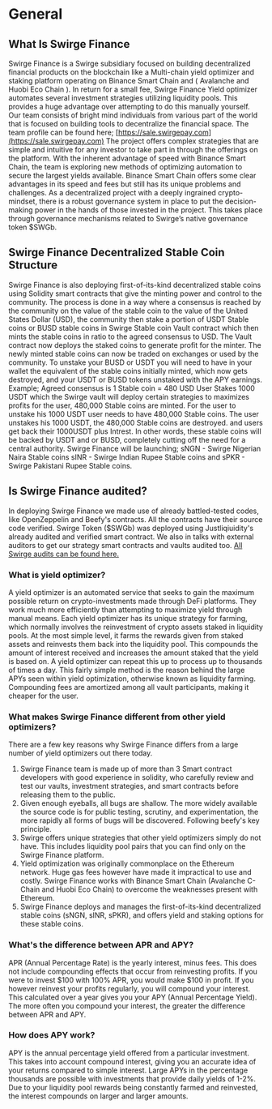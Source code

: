 # General

## What Is Swirge Finance

Swirge Finance is a Swirge subsidiary focused on building decentralized financial products on the blockchain like a Multi-chain yield optimizer and staking platform operating on Binance Smart Chain and \( Avalanche and Huobi Eco Chain \). In return for a small fee, Swirge Finance Yield optimizer automates several investment strategies utilizing liquidity pools. This provides a huge advantage over attempting to do this manually yourself. Our team consists of bright mind individuals from various part of the world that is focused on building tools to decentralize the financial space. The team profile can be found here; [https://sale.swirgepay.com](https://sale.swirgepay.com) The project offers complex strategies that are simple and intuitive for any investor to take part in through the offerings on the platform. With the inherent advantage of speed with Binance Smart Chain, the team is exploring new methods of optimizing automation to secure the largest yields available. Binance Smart Chain offers some clear advantages in its speed and fees but still has its unique problems and challenges. As a decentralized project with a deeply ingrained crypto-mindset, there is a robust governance system in place to put the decision-making power in the hands of those invested in the project. This takes place through governance mechanisms related to Swirge’s native governance token $SWGb.

## Swirge Finance Decentralized Stable Coin Structure

Swirge Finance is also deploying first-of-its-kind decentralized stable coins using Solidity smart contracts that give the minting power and control to the community. The process is done in a way where a consensus is reached by the community on the value of the stable coin to the value of the United States Dollar \(USD\), the community then stake a portion of USDT Stable coins or BUSD stable coins in Swirge Stable coin Vault contract which then mints the stable coins in ratio to the agreed consensus to USD. The Vault contract now deploys the staked coins to generate profit for the minter. The newly minted stable coins can now be traded on exchanges or used by the community. To unstake your BUSD or USDT you will need to have in your wallet the equivalent of the stable coins initially minted, which now gets destroyed, and your USDT or BUSD tokens unstaked with the APY earnings. Example; Agreed consensus is 1 Stable coin = 480 USD User Stakes 1000 USDT which the Swirge vault will deploy certain strategies to maximizes profits for the user, 480,000 Stable coins are minted. For the user to unstake his 1000 USDT user needs to have 480,000 Stable coins. The user unstakes his 1000 USDT, the 480,000 Stable coins are destroyed. and users get back their 1000USDT plus Intrest. In other words, these stable coins will be backed by USDT and or BUSD, completely cutting off the need for a central authority. Swirge Finance will be launching; sNGN - Swirge Nigerian Naira Stable coins sINR - Swirge Indian Rupee Stable coins and sPKR - Swirge Pakistani Rupee Stable coins.

## Is Swirge Finance audited?

In deploying Swirge Finance we made use of already battled-tested codes, like OpenZeppelin and Beefy's contracts. All the contracts have their source code verified. Swirge Token \($SWGb\) was deployed using Justliqiuidity's already audited and verified smart contract. We also in talks with external auditors to get our strategy smart contracts and vaults audited too. [All Swirge audits can be found here.](https://github.com/swirge/swirge-audits)

### What is yield optimizer?

A yield optimizer is an automated service that seeks to gain the maximum possible return on crypto-investments made through DeFi platforms. They work much more efficiently than attempting to maximize yield through manual means. Each yield optimizer has its unique strategy for farming, which normally involves the reinvestment of crypto assets staked in liquidity pools. At the most simple level, it farms the rewards given from staked assets and reinvests them back into the liquidity pool. This compounds the amount of interest received and increases the amount staked that the yield is based on. A yield optimizer can repeat this up to process up to thousands of times a day. This fairly simple method is the reason behind the large APYs seen within yield optimization, otherwise known as liquidity farming. Compounding fees are amortized among all vault participants, making it cheaper for the user.

### What makes Swirge Finance different from other yield optimizers?

There are a few key reasons why Swirge Finance differs from a large number of yield optimizers out there today. 

1. Swirge Finance team is made up of more than 3 Smart contract developers with good experience in solidity, who carefully review and test our vaults, investment strategies, and smart contracts before releasing them to the public.
2. Given enough eyeballs, all bugs are shallow. The more widely available the source code is for public testing, scrutiny, and experimentation, the more rapidly all forms of bugs will be discovered. Following beefy's key principle.
3. Swirge offers unique strategies that other yield optimizers simply do not have. This includes liquidity pool pairs that you can find only on the Swirge Finance platform.
4. Yield optimization was originally commonplace on the Ethereum network. Huge gas fees however have made it impractical to use and costly. Swirge Finance works with Binance Smart Chain \(Avalanche C-Chain and Huobi Eco Chain\) to overcome the weaknesses present with Ethereum.
5. Swirge Finance deploys and manages the first-of-its-kind decentralized stable coins \(sNGN, sINR, sPKR\), and offers yield and staking options for these stable coins.

### What's the difference between APR and APY?

APR \(Annual Percentage Rate\) is the yearly interest, minus fees. This does not include compounding effects that occur from reinvesting profits. If you were to invest $100 with 100% APR, you would make $100 in profit. If you however reinvest your profits regularly, you will compound your interest. This calculated over a year gives you your APY \(Annual Percentage Yield\). The more often you compound your interest, the greater the difference between APR and APY.

### How does APY work?

APY is the annual percentage yield offered from a particular investment. This takes into account compound interest, giving you an accurate idea of your returns compared to simple interest. Large APYs in the percentage thousands are possible with investments that provide daily yields of 1-2%. Due to your liquidity pool rewards being constantly farmed and reinvested, the interest compounds on larger and larger amounts.

